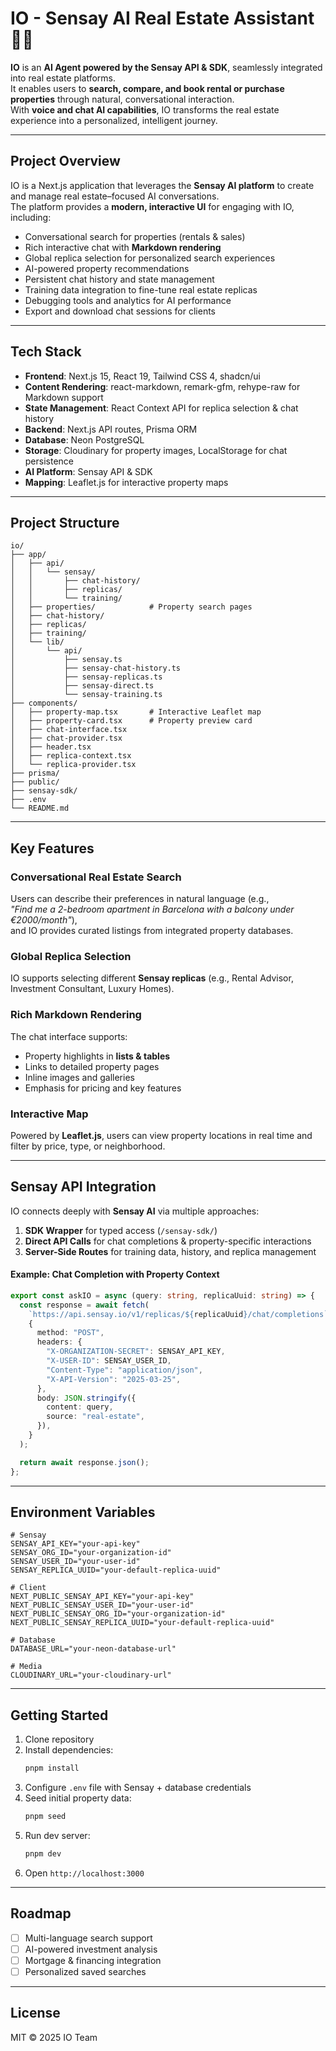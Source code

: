 # IO - Sensay AI Real Estate Assistant 🏡🤖

**IO** is an **AI Agent powered by the Sensay API & SDK**, seamlessly integrated into real estate platforms.  
It enables users to **search, compare, and book rental or purchase properties** through natural, conversational interaction.  
With **voice and chat AI capabilities**, IO transforms the real estate experience into a personalized, intelligent journey.  

---

## Project Overview

IO is a Next.js application that leverages the **Sensay AI platform** to create and manage real estate–focused AI conversations.  
The platform provides a **modern, interactive UI** for engaging with IO, including:

- Conversational search for properties (rentals & sales)  
- Rich interactive chat with **Markdown rendering**  
- Global replica selection for personalized search experiences  
- AI-powered property recommendations  
- Persistent chat history and state management  
- Training data integration to fine-tune real estate replicas  
- Debugging tools and analytics for AI performance  
- Export and download chat sessions for clients  

---

## Tech Stack

- **Frontend**: Next.js 15, React 19, Tailwind CSS 4, shadcn/ui  
- **Content Rendering**: react-markdown, remark-gfm, rehype-raw for Markdown support  
- **State Management**: React Context API for replica selection & chat history  
- **Backend**: Next.js API routes, Prisma ORM  
- **Database**: Neon PostgreSQL  
- **Storage**: Cloudinary for property images, LocalStorage for chat persistence  
- **AI Platform**: Sensay API & SDK  
- **Mapping**: Leaflet.js for interactive property maps  

---

## Project Structure

```
io/
├── app/                       
│   ├── api/                  
│   │   └── sensay/           
│   │       ├── chat-history/  
│   │       ├── replicas/      
│   │       └── training/      
│   ├── properties/            # Property search pages
│   ├── chat-history/          
│   ├── replicas/              
│   ├── training/              
│   └── lib/                   
│       └── api/               
│           ├── sensay.ts                 
│           ├── sensay-chat-history.ts    
│           ├── sensay-replicas.ts        
│           ├── sensay-direct.ts          
│           └── sensay-training.ts        
├── components/                
│   ├── property-map.tsx       # Interactive Leaflet map
│   ├── property-card.tsx      # Property preview card
│   ├── chat-interface.tsx     
│   ├── chat-provider.tsx      
│   ├── header.tsx             
│   ├── replica-context.tsx    
│   └── replica-provider.tsx   
├── prisma/                    
├── public/                    
├── sensay-sdk/                
├── .env                       
└── README.md                  
```

---

## Key Features

### Conversational Real Estate Search

Users can describe their preferences in natural language (e.g.,  
*"Find me a 2-bedroom apartment in Barcelona with a balcony under €2000/month"*),  
and IO provides curated listings from integrated property databases.  

### Global Replica Selection

IO supports selecting different **Sensay replicas** (e.g., Rental Advisor, Investment Consultant, Luxury Homes).  

### Rich Markdown Rendering

The chat interface supports:

- Property highlights in **lists & tables**  
- Links to detailed property pages  
- Inline images and galleries  
- Emphasis for pricing and key features  

### Interactive Map

Powered by **Leaflet.js**, users can view property locations in real time and filter by price, type, or neighborhood.  

---

## Sensay API Integration

IO connects deeply with **Sensay AI** via multiple approaches:  

1. **SDK Wrapper** for typed access (`/sensay-sdk/`)  
2. **Direct API Calls** for chat completions & property-specific interactions  
3. **Server-Side Routes** for training data, history, and replica management  

#### Example: Chat Completion with Property Context

```typescript
export const askIO = async (query: string, replicaUuid: string) => {
  const response = await fetch(
    `https://api.sensay.io/v1/replicas/${replicaUuid}/chat/completions`,
    {
      method: "POST",
      headers: {
        "X-ORGANIZATION-SECRET": SENSAY_API_KEY,
        "X-USER-ID": SENSAY_USER_ID,
        "Content-Type": "application/json",
        "X-API-Version": "2025-03-25",
      },
      body: JSON.stringify({
        content: query,
        source: "real-estate",
      }),
    }
  );

  return await response.json();
};
```

---

## Environment Variables

```
# Sensay
SENSAY_API_KEY="your-api-key"
SENSAY_ORG_ID="your-organization-id"
SENSAY_USER_ID="your-user-id"
SENSAY_REPLICA_UUID="your-default-replica-uuid"

# Client
NEXT_PUBLIC_SENSAY_API_KEY="your-api-key"
NEXT_PUBLIC_SENSAY_USER_ID="your-user-id"
NEXT_PUBLIC_SENSAY_ORG_ID="your-organization-id"
NEXT_PUBLIC_SENSAY_REPLICA_UUID="your-default-replica-uuid"

# Database
DATABASE_URL="your-neon-database-url"

# Media
CLOUDINARY_URL="your-cloudinary-url"
```

---

## Getting Started

1. Clone repository  
2. Install dependencies:  
   ```bash
   pnpm install
   ```
3. Configure `.env` file with Sensay + database credentials  
4. Seed initial property data:  
   ```bash
   pnpm seed
   ```
5. Run dev server:  
   ```bash
   pnpm dev
   ```
6. Open `http://localhost:3000`  

---

## Roadmap

- [ ] Multi-language search support  
- [ ] AI-powered investment analysis  
- [ ] Mortgage & financing integration  
- [ ] Personalized saved searches  

---

## License

MIT © 2025 IO Team
